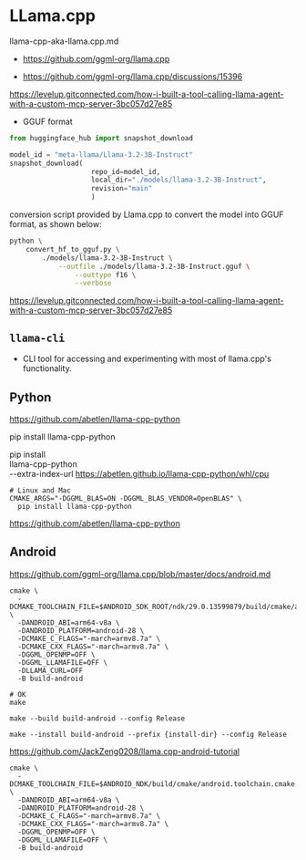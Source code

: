 # LLama.cpp

llama-cpp-aka-llama.cpp.md

*   https://github.com/ggml-org/llama.cpp

*   https://github.com/ggml-org/llama.cpp/discussions/15396


https://levelup.gitconnected.com/how-i-built-a-tool-calling-llama-agent-with-a-custom-mcp-server-3bc057d27e85

*   GGUF format

```python
from huggingface_hub import snapshot_download

model_id = "meta-llama/Llama-3.2-3B-Instruct"
snapshot_download(
                    repo_id=model_id,
                    local_dir="./models/llama-3.2-3B-Instruct", 
                    revision="main"
                    )
```

conversion script provided by Llama.cpp to convert the model into GGUF format, as shown below:

```bash
python \
    convert_hf_to_gguf.py \
        ./models/llama-3.2-3B-Instruct \
            --outfile ./models/llama-3.2-3B-Instruct.gguf \
                --outtype f16 \
                --verbose
```

https://levelup.gitconnected.com/how-i-built-a-tool-calling-llama-agent-with-a-custom-mcp-server-3bc057d27e85

## `llama-cli`

*   CLI tool for accessing and experimenting with most of llama.cpp's functionality.

## Python



https://github.com/abetlen/llama-cpp-python

pip install llama-cpp-python

pip install \
    llama-cpp-python \
        --extra-index-url https://abetlen.github.io/llama-cpp-python/whl/cpu


```
# Linux and Mac
CMAKE_ARGS="-DGGML_BLAS=ON -DGGML_BLAS_VENDOR=OpenBLAS" \
  pip install llama-cpp-python
```

https://github.com/abetlen/llama-cpp-python

## Android

https://github.com/ggml-org/llama.cpp/blob/master/docs/android.md

```
cmake \
  -DCMAKE_TOOLCHAIN_FILE=$ANDROID_SDK_ROOT/ndk/29.0.13599879/build/cmake/android.toolchain.cmake \
  -DANDROID_ABI=arm64-v8a \
  -DANDROID_PLATFORM=android-28 \
  -DCMAKE_C_FLAGS="-march=armv8.7a" \
  -DCMAKE_CXX_FLAGS="-march=armv8.7a" \
  -DGGML_OPENMP=OFF \
  -DGGML_LLAMAFILE=OFF \
  -DLLAMA_CURL=OFF
  -B build-android

# OK
make
```

```
make --build build-android --config Release

make --install build-android --prefix {install-dir} --config Release
```

https://github.com/JackZeng0208/llama.cpp-android-tutorial

```
cmake \
  -DCMAKE_TOOLCHAIN_FILE=$ANDROID_NDK/build/cmake/android.toolchain.cmake \
  -DANDROID_ABI=arm64-v8a \
  -DANDROID_PLATFORM=android-28 \
  -DCMAKE_C_FLAGS="-march=armv8.7a" \
  -DCMAKE_CXX_FLAGS="-march=armv8.7a" \
  -DGGML_OPENMP=OFF \
  -DGGML_LLAMAFILE=OFF \
  -B build-android